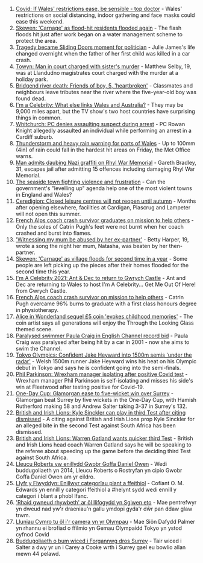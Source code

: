 1. [Covid: If Wales' restrictions ease, be sensible - top doctor](https://www.bbc.co.uk/news/uk-wales-58074305) - Wales' restrictions on social distancing, indoor gathering and face masks could ease this weekend.
2. [Skewen: 'Carnage' as flood-hit residents flooded again](https://www.bbc.co.uk/news/uk-wales-58077730) - The flash floods hit just after work began on a water management scheme to protect the area.
3. [Tragedy became Sliding Doors moment for politician](https://www.bbc.co.uk/news/uk-wales-politics-58058218) - Julie James's life changed overnight when the father of her first child was killed in a car crash.
4. [Towyn: Man in court charged with sister's murder](https://www.bbc.co.uk/news/uk-wales-58068097) - Matthew Selby, 19, was at Llandudno magistrates court charged with the murder at a holiday park.
5. [Bridgend river death: Friends of boy, 5, 'heartbroken'](https://www.bbc.co.uk/news/uk-wales-58069625) - Classmates and neighbours leave tributes near the river where the five-year-old boy was found dead.
6. [I'm a Celebrity: What else links Wales and Australia?](https://www.bbc.co.uk/news/uk-wales-58075201) - They may be 9,000 miles apart, but the TV show's two host countries have surprising things in common.
7. [Whitchurch: PC denies assaulting suspect during arrest](https://www.bbc.co.uk/news/uk-wales-58077079) - PC Rowan Knight allegedly assaulted an individual while performing an arrest in a Cardiff suburb.
8. [Thunderstorm and heavy rain warning for parts of Wales](https://www.bbc.co.uk/news/uk-wales-58071768) - Up to 100mm (4in) of rain could fall in the hardest hit areas on Friday, the Met Office warns.
9. [Man admits daubing Nazi graffiti on Rhyl War Memorial](https://www.bbc.co.uk/news/uk-wales-58071770) - Gareth Bradley, 31, escapes jail after admitting 15 offences including damaging Rhyl War Memorial.
10. [The seaside town fighting violence and frustration](https://www.bbc.co.uk/news/uk-58029524) - Can the government's "levelling up" agenda help one of the most violent towns in England and Wales?
11. [Ceredigion: Closed leisure centres will not reopen until autumn](https://www.bbc.co.uk/news/uk-wales-58068098) - Months after opening elsewhere, facilities at Cardigan, Plascrug and Lampeter will not open this summer.
12. [French Alps coach crash survivor graduates on mission to help others](https://www.bbc.co.uk/news/uk-wales-58059974) - Only the soles of Catrin Pugh's feet were not burnt when her coach crashed and burst into flames.
13. ['Witnessing my mum be abused by her ex-partner'](https://www.bbc.co.uk/news/uk-58063101) - Betty Harper, 19, wrote a song the night her mum, Natasha, was beaten by her then-partner.
14. [Skewen: 'Carnage' as village floods for second time in a year](https://www.bbc.co.uk/news/uk-wales-58080833) - Some people are left picking up the pieces after their homes flooded for the second time this year.
15. [I'm A Celebrity 2021: Ant & Dec to return to Gwrych Castle](https://www.bbc.co.uk/news/uk-wales-58071771) - Ant and Dec are returning to Wales to host I'm A Celebrity... Get Me Out Of Here! from Gwrych Castle.
16. [French Alps coach crash survivor on mission to help others](https://www.bbc.co.uk/news/uk-wales-58065023) - Catrin Pugh overcame 96% burns to graduate with a first class honours degree in physiotherapy.
17. [Alice in Wonderland sequel £5 coin 'evokes childhood memories'](https://www.bbc.co.uk/news/uk-wales-58055788) - The coin artist says all generations will enjoy the Through the Looking Glass themed scene.
18. [Paralysed swimmer Paula Craig in English Channel record bid](https://www.bbc.co.uk/news/uk-wales-58039094) - Paula Craig was paralysed after being hit by a car in 2001 - now she aims to swim the Channel.
19. [Tokyo Olympics: Confident Jake Heyward into 1500m semis 'under the radar'](https://www.bbc.co.uk/sport/av/olympics/58068287) - Welsh 1500m runner Jake Heyward wins his heat on his Olympic debut in Tokyo and says he is confident going into the semi-finals.
20. [Phil Parkinson: Wrexham manager isolating after positive Covid test](https://www.bbc.co.uk/sport/football/58077261) - Wrexham manager Phil Parkinson is self-isolating and misses his side's win at Fleetwood after testing positive for Covid-19.
21. [One-Day Cup: Glamorgan ease to five-wicket win over Surrey](https://www.bbc.co.uk/sport/cricket/58076807) - Glamorgan beat Surrey by five wickets in the One-Day Cup, with Hamish Rutherford making 58 and Andrew Salter taking 3-37 in Surrey's 132.
22. [British and Irish Lions: Kyle Sinckler can play in third Test after citing dismissed](https://www.bbc.co.uk/sport/rugby-union/58073121) - A citing against British and Irish Lions prop Kyle Sinckler for an alleged bite in the second Test against South Africa has been dismissed.
23. [British and Irish Lions: Warren Gatland wants quicker third Test](https://www.bbc.co.uk/sport/rugby-union/58073124) - British and Irish Lions head coach Warren Gatland says he will be speaking to the referee about speeding up the game before the deciding third Test against South Africa.
24. [Lleucu Roberts yw enillydd Gwobr Goffa Daniel Owen](https://www.bbc.co.uk/newyddion/58070480) - Wedi buddugoliaeth yn 2014, Lleucu Roberts o Rostryfan yn cipio Gwobr Goffa Daniel Owen am yr eildro.
25. [Llyfr y Flwyddyn: Enillwyr categorïau plant a ffeithiol](https://www.bbc.co.uk/newyddion/58032132) - Cofiant O. M. Edwards yn ennill y categori ffeithiol a #helynt sydd wedi ennill y categori i blant a phobl Ifanc.
26. ['Rhaid gwneud rhywbeth' ar ôl llifogydd yn Sgiwen eto](https://www.bbc.co.uk/newyddion/58075231) - Mae pentrefwyr yn dweud nad yw'r draeniau'n gallu ymdopi gyda'r dŵr pan ddaw glaw trwm.
27. [Lluniau Cymro tu ôl i'r camera yn yr Olympau](https://www.bbc.co.uk/newyddion/58074325) - Mae Siôn Dafydd Palmer yn rhannu ei brofiad o ffilmio yn Gemau Olympaidd Tokyo yn ystod cyfnod Covid
28. [Buddugoliaeth o bum wiced i Forgannwg dros Surrey](https://www.bbc.co.uk/newyddion/58078353) - Tair wiced i Salter a dwy yr un i Carey a Cooke wrth i Surrey gael eu bowlio allan mewn 44 pelawd.
